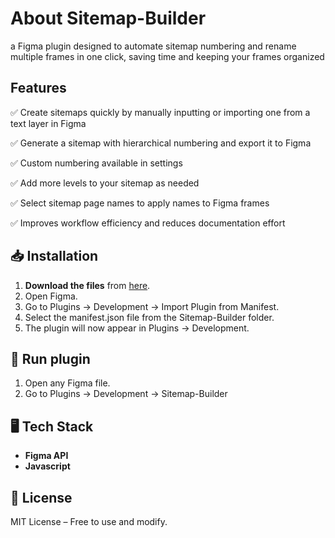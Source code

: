 # About Sitemap-Builder
a Figma plugin designed to automate sitemap numbering and rename multiple frames in one click, saving time and keeping your frames organized

## Features
✅ Create sitemaps quickly by manually inputting or importing one from a text layer in Figma

✅ Generate a sitemap with hierarchical numbering and export it to Figma

✅ Custom numbering available in settings

✅ Add more levels to your sitemap as needed

✅ Select sitemap page names to apply names to Figma frames

✅ Improves workflow efficiency and reduces documentation effort

## 📥 Installation
1. **Download the files** from [here](https://github.com/beckydang/Sitemap-Builder).
2. Open Figma.
3. Go to Plugins → Development → Import Plugin from Manifest.
4. Select the manifest.json file from the Sitemap-Builder folder.
5. The plugin will now appear in Plugins → Development.

## 🚀 Run plugin
1. Open any Figma file.
2.	Go to Plugins → Development → Sitemap-Builder

## 🖥 Tech Stack
- **Figma API**
- **Javascript**

## 📄 License
MIT License – Free to use and modify.
